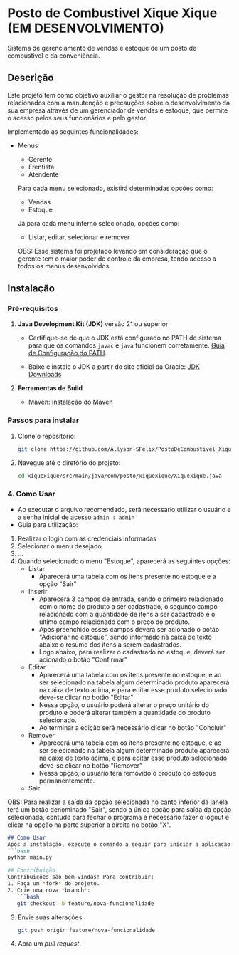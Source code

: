 # Posto de Combustivel Xique Xique (EM DESENVOLVIMENTO)
Sistema de gerenciamento de vendas e estoque de um posto de combustível e da conveniência.

## Descrição 
Este projeto tem como objetivo auxiliar o gestor na resolução de problemas relacionados com a manutenção e precauções sobre o desenvolvimento da sua empresa através de um gerenciador de vendas e estoque, que permite o acesso pelos seus funcionários e pelo gestor. 

Implementado as seguintes funcionalidades:
- Menus
    - Gerente
    - Frentista 
    - Atendente

    Para cada menu selecionado, existirá determinadas opções como:
    - Vendas
    - Estoque

    Já para cada menu interno selecionado, opções como:
    - Listar, editar, selecionar e remover
    
    OBS: Esse sistema foi projetado levando em consideração que o gerente tem o maior poder de controle da empresa, tendo acesso a todos os menus desenvolvidos.

## Instalação
### Pré-requisitos
1. **Java Development Kit (JDK)** versão 21 ou superior

    - Certifique-se de que o JDK está configurado no PATH do sistema para que os comandos `javac` e `java` funcionem corretamente. [Guia de Configuração do PATH](https://www.baeldung.com/java-home-on-windows-7-8-10-mac-os-x-linux).

    - Baixe e instale o JDK a partir do site oficial da Oracle: [JDK Downloads](https://www.oracle.com/java/technologies/javase-jdk21-downloads.html)

2. **Ferramentas de Build**
    - Maven: [Instalação do Maven](https://maven.apache.org/install.html)





### Passos para instalar
1. Clone o repositório:
   ```bash
   git clone https://github.com/Allyson-SFelix/PostoDeCombustivel_Xique_Xique.git
   ```
2. Navegue até o diretório do projeto:
   ```bash
   cd xiquexique/src/main/java/com/posto/xiquexique/Xiquexique.java
   ```


### 4. **Como Usar**
- Ao executar o arquivo recomendado, será necessário utilizar o usuário e a senha inicial de acesso
`` admin : admin ``
- Guia para utilização:
1. Realizar o login com as credenciais informadas
2. Selecionar o menu desejado
3. ...
4. Quando selecionado o menu "Estoque", aparecerá as seguintes opções:
    - Listar 
        - Aparecerá uma tabela com os itens presente no estoque e a opção "Sair"
    - Inserir
        - Aparecerá 3 campos de entrada, sendo o primeiro relacionado com o nome do produto a ser cadastrado, o segundo campo relacionado com a quantidade de itens a ser cadastrado e o ultimo campo relacionado com o preço do produto.
        - Após preenchido esses campos deverá ser acionado o botão "Adicionar no estoque", sendo informado na caixa de texto abaixo o resumo dos itens a serem cadastrados.
        - Logo abaixo, para realizar o cadastrado no estoque, deverá ser acionado o botão "Confirmar" 
    - Editar
        - Aparecerá uma tabela com os itens presente no estoque, e ao ser selecionado na tabela algum determinado produto aparecerá na caixa de texto acima, e para editar esse produto selecionado deve-se clicar no botão "Editar"
        - Nessa opção, o usuário poderá alterar o preço unitário do produto e poderá alterar também a quantidade do produto selecionado.
        - Ao terminar a edição será necessário clicar no botão "Concluir"
    - Remover
        - Aparecerá uma tabela com os itens presente no estoque, e ao ser selecionado na tabela algum determinado produto aparecerá na caixa de texto acima, e para editar esse produto selecionado deve-se clicar no botão "Remover"
        - Nessa opção, o usuário terá removido o produto do estoque permanentemente.
    - Sair
        
OBS: Para realizar a saída da opção selecionada no canto inferior da janela terá um botão denominado "Sair", sendo a única opção para saída da opção selecionada, contudo para fechar o programa é necessário fazer o logout e clicar na opção na parte superior a direita no botão "X".

```markdown
## Como Usar
Após a instalação, execute o comando a seguir para iniciar a aplicação:
```bash
python main.py

## Contribuição
Contribuições são bem-vindas! Para contribuir:
1. Faça um *fork* do projeto.
2. Crie uma nova *branch*:
   ```bash
   git checkout -b feature/nova-funcionalidade
   ```
3. Envie suas alterações:
   ```bash
   git push origin feature/nova-funcionalidade
   ```
4. Abra um *pull request*.
